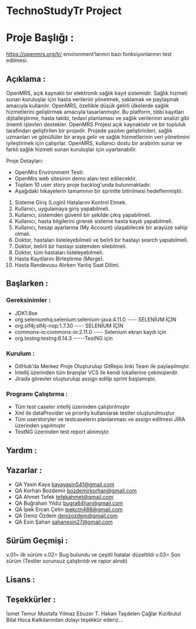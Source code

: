 # TechnoStudyTr Project
# Proje Başlığı :
https://openmrs.org/tr/  environment’larının bazı fonksiyonlarının test edilmesi.

 ## Açıklama :

OpenMRS, açık kaynaklı bir elektronik sağlık kayıt sistemidir. Sağlık hizmeti sunan kuruluşlar için hasta verilerini yönetmek, saklamak ve paylaşmak amacıyla kullanılır. OpenMRS, özellikle düşük gelirli ülkelerde sağlık hizmetlerini geliştirmek amacıyla tasarlanmıştır. Bu platform, tıbbi kayıtları dijitalleştirme, hasta takibi, tedavi planlaması ve sağlık verilerinin analizi gibi önemli işlevleri destekler. 
OpenMRS Projesi açık kaynaklıdır ve bir topluluk tarafından geliştirilen bir projedir. Projede yazılım geliştiricileri, sağlık uzmanları ve gönüllüler bir araya gelir ve sağlık hizmetlerinin veri yönetimini iyileştirmek için çalışırlar. OpenMRS, kullanıcı dostu bir arabirim sunar ve farklı sağlık hizmeti sunan kuruluşlar için uyarlanabilir.


Proje Detayları:

* OpenMrs Environment Testi:
* OpenMrs web sitesinin demo alanı test edilecektir.
* Toplam 10 user story proje backlog'unda bulunmaktadır.
* Aşağıdaki hikayelerin tamamının bir sprintte bitirilmesi hedeflenmiştir.

1. Sisteme Giriş (Login) Hatalarını Kontrol Etmek. 
2. Kullanıcı, uygulamaya giriş yapabilmeli. 
3. Kullanıcı, sistemden güvenli bir şekilde çıkış yapabilmeli. 
4. Kullanıcı, hasta bilgilerini girerek sisteme hasta kaydı yapabilmeli. 
5. Kullanıcı, hesap ayarlarına (My Account) ulaşabilecek bir arayüze sahip olmalı. 
6. Doktor, hastaları listeleyebilmeli ve belirli bir hastayı search yapabilmeli. 
7. Doktor, belirli bir hastayı sistemden silebilmeli. 
8. Doktor, tüm hastaları listeleyebilmeli. 
9. Hasta Kayıtlarını Birleştirme (Merge). 
10. Hasta Randevusu Alırken Yanlış Saat Dilimi.


## Başlarken :

### Gereksinimler : 
* JDK1.8se
* org.seleniumhq.selenium:selenium-java:4.11.0          ---- SELENİUM İÇİN
* org.slf4j:slf4j-nop:1.7.30                ---- SELENİUM İÇİN
* commons-io:commons-io:2.11.0                ---- Selenium ekran kaydı için
* org.testng:testng:6.14.3                -----TestNG için


### Kurulum  : 
* GitHub'da Merkez Proje Oluşturulup GitRepo linki Team ile paylaşılmıştır.
* İntellij üzerinden tüm branşlar VCS ile kendi lokallerine çekmişlerdir.
* Jirada görevler oluşturulup assign edilip sprint başlamıştır. 

### Programı Çalıştırma : 
* Tüm test caseler intellij üzerinden çalıştırılmıştır
* Xml ile dataProvider ve priority kullanılarak testler oluşturulmuştur
* Tüm userstoryler ve testcaselerin planlanması ve assign edilmesi JİRA üzerinden yapılmıştır
* TestNG üzerinden test report alınmıştır.


## Yardım : 


## Yazarlar : 

* QA Yasin Kaya      kayayasin541@gmail.com
* QA Korhan Bozdemir bozdemirkorhan@gmail.com
* QA Ahmet Tefek     tefekahmet@gmail.com
* QA Buğrahan Yıldız bugra64han@gmail.com
* QA İpek Ercan Çetin   ipekctn488@gmail.com
* QA Deniz Özdem      denizozdem@gmail.com
* QA Esin Şahan      sahanesin27@gmail.com

## Sürüm Geçmişi : 
v.01= ilk sürüm
v.02= Bug bulundu ve çeşitli hatalar düzeltildi
v.03= Son sürüm (Testler sorunsuz  çalıştırıldı ve rapor alındı)

## Lisans : 


## Teşekkürler : 

İsmet Temur 
Mustafa Yılmaz 
Ebuzer T. 
Hakan Taşdelen 
Çağlar Kızılbulut
Bilal Hoca
 Katkılarından dolayı teşekkür ederiz...


